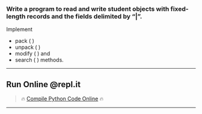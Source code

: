 ### Write a program to read and write student objects with fixed-length records and the fields delimited by “|”.
Implement
* pack ( )
* unpack ( )
* modify ( ) and
* search ( )
methods.
***
## Run Online @repl.it

> 🔥 [Compile Python Code Online](https://repl.it/@dntandan/fixedlengthrecords) 🔥
***
